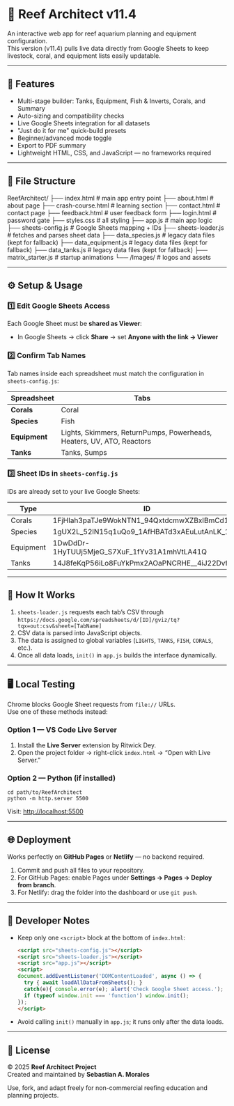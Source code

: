 # 🪸 Reef Architect v11.4

An interactive web app for reef aquarium planning and equipment configuration.  
This version (v11.4) pulls live data directly from Google Sheets to keep livestock, coral, and equipment lists easily updatable.

---

## 🚀 Features

- Multi-stage builder: Tanks, Equipment, Fish & Inverts, Corals, and Summary  
- Auto-sizing and compatibility checks  
- Live Google Sheets integration for all datasets  
- "Just do it for me" quick-build presets  
- Beginner/advanced mode toggle  
- Export to PDF summary  
- Lightweight HTML, CSS, and JavaScript — no frameworks required  

---

## 🧩 File Structure

ReefArchitect/
├── index.html               # main app entry point
├── about.html               # about page
├── crash-course.html        # learning section
├── contact.html             # contact page
├── feedback.html            # user feedback form
├── login.html               # password gate
├── styles.css               # all styling
├── app.js                   # main app logic
├── sheets-config.js         # Google Sheets mapping + IDs
├── sheets-loader.js         # fetches and parses sheet data
├── data_species.js          # legacy data files (kept for fallback)
├── data_equipment.js        # legacy data files (kept for fallback)
├── data_tanks.js            # legacy data files (kept for fallback)
├── matrix_starter.js        # startup animations
└── /Images/                 # logos and assets

---

## ⚙️ Setup & Usage

### 1️⃣ Edit Google Sheets Access
Each Google Sheet must be **shared as Viewer**:
- In Google Sheets → click **Share** → set **Anyone with the link → Viewer**

### 2️⃣ Confirm Tab Names
Tab names inside each spreadsheet must match the configuration in  
`sheets-config.js`:

| Spreadsheet | Tabs |
|--------------|------|
| **Corals** | Coral |
| **Species** | Fish |
| **Equipment** | Lights, Skimmers, ReturnPumps, Powerheads, Heaters, UV, ATO, Reactors |
| **Tanks** | Tanks, Sumps |

### 3️⃣ Sheet IDs in `sheets-config.js`
IDs are already set to your live Google Sheets:

| Type | ID |
|------|----|
| Corals | 1FjHIah3paTJe9WokNTN1_94QxtdcmwXZBxIBmCd15ec |
| Species | 1gUX2L_52lN15q1uQo9_1AfHBATd3xAEuLutAnLK_1dI |
| Equipment | 1DwDdDr-1HyTUUj5MjeG_S7XuF_1fYv31A1mhVtLA41Q |
| Tanks | 14J8feKqP56iLo8FuYkPmx2AOaPNCRHE__4iJ22Dvf84 |

---

## 🧠 How It Works

1. `sheets-loader.js` requests each tab’s CSV through  
   `https://docs.google.com/spreadsheets/d/[ID]/gviz/tq?tqx=out:csv&sheet=[TabName]`
2. CSV data is parsed into JavaScript objects.
3. The data is assigned to global variables (`LIGHTS`, `TANKS`, `FISH`, `CORALS`, etc.).
4. Once all data loads, `init()` in `app.js` builds the interface dynamically.

---

## 🖥️ Local Testing

Chrome blocks Google Sheet requests from `file://` URLs.  
Use one of these methods instead:

### Option 1 — VS Code Live Server
1. Install the **Live Server** extension by Ritwick Dey.
2. Open the project folder → right-click `index.html` → “Open with Live Server.”

### Option 2 — Python (if installed)
```
cd path/to/ReefArchitect
python -m http.server 5500
```
Visit: [http://localhost:5500](http://localhost:5500)

---

## 🌐 Deployment

Works perfectly on **GitHub Pages** or **Netlify** — no backend required.

1. Commit and push all files to your repository.  
2. For GitHub Pages: enable Pages under **Settings → Pages → Deploy from branch**.  
3. For Netlify: drag the folder into the dashboard or use `git push`.

---

## 🧰 Developer Notes

- Keep only one `<script>` block at the bottom of `index.html`:
  ```html
  <script src="sheets-config.js"></script>
  <script src="sheets-loader.js"></script>
  <script src="app.js"></script>
  <script>
  document.addEventListener('DOMContentLoaded', async () => {
    try { await loadAllDataFromSheets(); }
    catch(e){ console.error(e); alert('Check Google Sheet access.'); return; }
    if (typeof window.init === 'function') window.init();
  });
  </script>
  ```
- Avoid calling `init()` manually in `app.js`; it runs only after the data loads.

---

## 🧾 License

© 2025 **Reef Architect Project**  
Created and maintained by **Sebastian A. Morales**

Use, fork, and adapt freely for non-commercial reefing education and planning projects.
